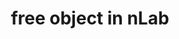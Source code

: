 ---
title: free object in nLab
url: http://ncatlab.org/nlab/show/free+object
type: article
tags:
- category theory
- freeness
doHaskell-type: blog post
---